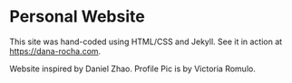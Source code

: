 # Personal Website 

This site was hand-coded using HTML/CSS and Jekyll. See it in action at https://dana-rocha.com.


Website inspired by Daniel Zhao. 
Profile Pic is by Victoria Romulo. 
